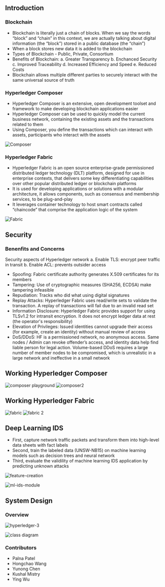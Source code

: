 ## Introduction

### Blockchain

- Blockchain is literally just a chain of blocks. When we say the words “block” and “chain” in this context, we are actually talking about digital information (the “block”) stored in a public database (the “chain”)
- When a block stores new data it is added to the blockchain
- Types of Blockchain - Public, Private, Consortium
- Benefits of Blockchain:
  a. Greater Transparency
  b. Enchanced Security
  c. Improved Traceability
  d. Increased Efficiency and Speed
  e. Reduced Costs
- Blockchain allows multiple different parties to securely interact with the same universal source of truth

### Hyperledger Composer 

- Hyperledger Composer is an extensive, open development toolset and framework to make developing blockchain applications easier
- Hyperledger Composer can be used to quickly model the current business network, containing the existing assets and the transactions related to them
- Using Composer, you define the transactions which can interact with assets, participants who interact with the assets

![Composer](https://hyperledger.github.io/composer/v0.19/assets/img/Composer-Diagram.svg)

### Hyperledger Fabric

- Hyperledger Fabric is an open source enterprise-grade permissioned distributed ledger technology (DLT) platform, designed for use in enterprise contexts, that delivers some key differentiating capabilities over other popular distributed ledger or blockchain platforms
- It is used for developing applications or solutions with a modular architecture, it allows components, such as consensus and membership services, to be plug-and-play
- It leverages container technology to host smart contracts called “chaincode” that comprise the application logic of the system

![Fabric](https://www.altoros.com/blog/wp-content/uploads/2016/11/Hyperledger-Blockchain-Elli-Androulaki-fabric-model.jpg)

## Security

### Benenfits and Concerns

Security aspects of Hyperledger network
a. Enable TLS: encrypt peer traffic in transit
b. Enable ACL: prevents outsider access

- Spoofing: Fabric certificate authority generates X.509 certificates for its members
- Tampering: Use of cryptographic measures (SHA256, ECDSA) make tampering infeasible
- Repudiation: Tracks who did what using digital signatures
- Replay Attacks: Hyperledger Fabric uses read/write sets to validate the transaction. A replay of transactions will fail due to an invalid read set
- Information Disclosure: Hyperledger Fabric provides support for using TLSv1.2 for intransit encryption. It does not encrypt ledger data at rest (the operator's responsibility)
- Elevation of Privileges: Issued identities cannot upgrade their access (for example, create an identity) without manual review of access
- DoS/DDoS: HF is a permissioned network, no anonymous access. Same nodes / Admin can revoke offender’s access, and identity data help find liable person for legal action. Volume-based DDoS requires a large number of member nodes to be compromised, which is unrealistic in a large network and ineffective in a small network

## Working Hyperledger Composer

![composer playground](https://user-images.githubusercontent.com/35075881/49333613-d6f04880-f58f-11e8-994d-93c438c22ec3.png)
![composer2](https://user-images.githubusercontent.com/35075881/49333616-dce62980-f58f-11e8-9b64-ca853daadd72.png)

## Working Hyperledger Fabric

![fabric](https://user-images.githubusercontent.com/35075881/49333618-e1aadd80-f58f-11e8-821c-8ec8586fba51.png)
![fabric 2](https://user-images.githubusercontent.com/35075881/49333619-e40d3780-f58f-11e8-9718-73ac5c6bff46.png)

## Deep Learning IDS

- First, capture network traffic packets and transform them into high-level data sheets with fact labels
- Second, train the labeled data (UNSW-NB15) on machine learning models such as decision trees and neural network
- Third, evaluate the validility of machine learning IDS application by predicting unknown attacks

![feature-creation](https://user-images.githubusercontent.com/35075881/49333628-19b22080-f590-11e8-8085-191e0a851ad9.png)

![ml-ids-module](https://user-images.githubusercontent.com/35075881/49333625-0901aa80-f590-11e8-9053-0f58af89ec88.png)

## System Design

### Overview

![hyperledger-3](https://user-images.githubusercontent.com/35075881/49333666-e8862000-f590-11e8-83d4-8746c6ca2d3d.png)

![class diagram](https://user-images.githubusercontent.com/35075881/49333668-ed4ad400-f590-11e8-9be6-347366653fb9.png)

### Contributors

- Palna Patel
- Hongchao Wang
- Yunong Chen
- Kushal Mistry
- Ying Wu



